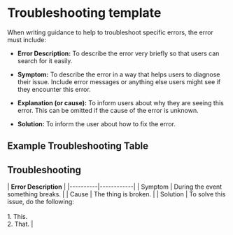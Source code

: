# Troubleshooting template

When writing guidance to help to troubleshoot specific errors, the error must include:

* **Error Description:** To describe the error very briefly so that users can search for it easily.

* **Symptom:** To describe the error in a way that helps users to diagnose their issue.
Include error messages or anything else users might see if they encounter this error.

* **Explanation (or cause):** To inform users about why they are seeing this error.
This can be omitted if the cause of the error is unknown.

* **Solution:** To inform the user about how to fix the error.


## Example Troubleshooting Table

##  Troubleshooting

| **Error Description** |
|----------|------------|
| Symptom  | During the event something breaks. |
| Cause    | The thing is broken. |
| Solution | To solve this issue, do the following:<br><br>1. This.<br>2. That. |
